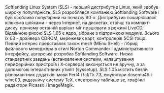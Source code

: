 Softlanding Linux System (SLS) - перший дистрибутив Linux, який здобув широку популярність. SLS розроблявся компанією Softlanding Software і був особливо популярний на початку 90-х. Дистрибутив поширювався кількома шляхами - через Інтернет, на дискетах, стрічці та компакт-диску, причому останній варіант міг працювати в режимі LiveCD.
Відмінною рисою SLS 1.05 є ядро, зібране з підтримкою модулів. Всього їх 63 - драйвера CDROM, мережевих карт, контролерів SCSI тощо. Певний інтерес представляє також mesh (MEnu SHell) - гібрид файлового менеджера в стилі Norton Commander і адміністративного інтерфейсу, авторська розробка Softlanding Software. Низка стандартних завдань (встановлення системи, налаштування периферійних пристроїв і X-сервера) виконується не вручну, а за допомогою інтерактивних утиліт (syssetup). SLS 1.05 містить безліч різноманітних додатків: мови Perl4 і tcl/Tk 7.3, емулятори dosemu49 і wine03, видавничу систему TeX, електронну таблицю sc, графічні редактори Picasso і ImageMagik.
